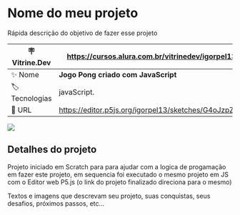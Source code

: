 # Nome do meu projeto

Rápida descrição do objetivo de fazer esse projeto

| :placard: Vitrine.Dev | https://cursos.alura.com.br/vitrinedev/igorpel13 |
| -------------  | --- |
| :sparkles: Nome        | **Jogo Pong criado com JavaScript**
| :label: Tecnologias | javaScript.
| :rocket: URL         | https://editor.p5js.org/igorpel13/sketches/G4oJzpZVD

<!-- Inserir imagem com a #vitrinedev ao final do link -->
![](https://user-images.githubusercontent.com/78918589/221247429-f5a7a752-024a-4f41-9dcd-fb7f020c9fb9.png)


## Detalhes do projeto
Projeto iniciado em Scratch para para ajudar com a logica de progamação em fazer este projeto, em sequencia foi executado o mesmo projeto em JS com o Editor web P5.js
(o link do projeto finalizado direciona para o mesmo)

Textos e imagens que descrevam seu projeto, suas conquistas, seus desafios, próximos passos, etc...
